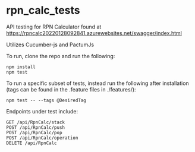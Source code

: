 # rpn_calc_tests
API testing for RPN Calculator found at https://rpncalc20220128092841.azurewebsites.net/swagger/index.html

Utilizes Cucumber-js and PactumJs

To run, clone the repo and run the following:
```
npm install
npm test
```

To run a specific subset of tests, instead run the following after installation (tags can be found in the .feature files in ./features/):
```
npm test -- --tags @DesiredTag
```

Endpoints under test include:
```
GET ​/api​/RpnCalc​/stack
POST ​/api​/RpnCalc​/push
POST ​/api​/RpnCalc​/pop
POST ​/api​/RpnCalc​/operation
DELETE ​/api​/RpnCalc
```
